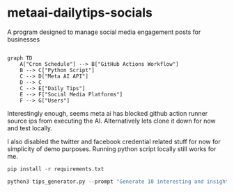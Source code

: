 # metaai-dailytips-socials

A program designed to manage social media engagement posts for businesses

```mermaid

graph TD
    A["Cron Schedule"] --> B["GitHub Actions Workflow"]
    B --> C["Python Script"]
    C --> D["Meta AI API"]
    D --> C
    C --> E["Daily Tips"]
    E --> F["Social Media Platforms"]
    F --> G["Users"]
```

Interestingly enough, seems meta ai has blocked github action runner source ips from executing the AI. Alternatively lets clone it down for now and test locally.

I also disabled the twitter and facebook credential related stuff for now for simplicity of demo purposes. Running python script locally still works for me.

```python
pip install -r requirements.txt

python3 tips_generator.py --prompt "Generate 10 interesting and insightful health tips of differing sentence lengths with no added information in your next response in a csv parsable format of date_generated,tip,hash,used. date_generated in mm/dd/yyyy format. hash should be the hash value of the tip to be inserted into the csv file using blak2b. used is just a true/false boolean field to designate if its been used before."
```
